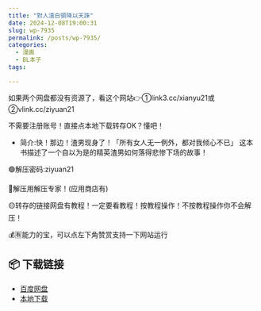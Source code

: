 ```yaml
---
title: "對人渣白領降以天誅"
date: 2024-12-08T19:00:31
slug: wp-7935
permalink: /posts/wp-7935/
categories:
  - 漫画
  - BL本子
tags:

---
```


如果两个网盘都没有资源了，看这个网站👉①link3.cc/xianyu21或②vlink.cc/ziyuan21

不需要注册账号！直接点本地下载转存OK？懂吧！

*   简介:快！那边！渣男现身了！「所有女人无一例外，都对我倾心不已」 这本书描述了一个自以为是的精英渣男如何落得悲惨下场的故事！

🟢解压密码:ziyuan21

🔵解压用解压专家！(应用商店有)

🟡转存的链接网盘有教程！一定要看教程！按教程操作！不按教程操作你不会解压！

💰🈶能力的宝，可以点左下角赞赏支持一下网站运行

## 📦 下载链接
- [百度网盘](https://blziyuan21.com/pay-download/7935?key=ccf5575cb1&down_id=0)
- [本地下载](https://blziyuan21.com/pay-download/7935?key=ccf5575cb1&down_id=1)

